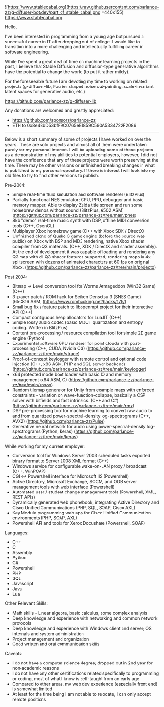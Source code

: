 ![https://www.stablecabal.org](https://raw.githubusercontent.com/parlance-zz/g-diffuser-bot/dev/part_of_stable_cabal.png =440x155) https://www.stablecabal.org

Hello,

I've been interested in programming from a young age but pursued a successful career in IT after dropping out of college. I would like to transition into a more challenging and intellectually fulfilling career in software engineering. 
 
While I've spent a great deal of time on machine learning projects in the past, I believe that Stable Diffusion and diffusion-type generative algorithms have the potential to change the world (to put it rather mildly). 

For the foreseeable future I am devoting my time to working on related projects (g-diffuser-lib, Fourier shaped noise out-painting, scale-invariant latent spaces for generative audio, etc.) 

https://github.com/parlance-zz/g-diffuser-lib

Any donations are welcomed and greatly appreciated:
* https://github.com/sponsors/parlance-zz
* ETH to 0x8e4BbD53bfF9C0765eE1859C590A5334722F2086

-------------------------------------------------------------------------------------------------------------------------------

Below is a short summary of some of projects I have worked on over the years. These are solo projects and almost all of them were undertaken purely for my personal interest. I will be uploading some of these projects as a demonstration of my abilities to potential employers, however, I did not have the confidence that any of these projects were worth preserving at the time. There may be other versions or unfinished breaking changes in what is published to my personal repository. If there is interest I will look into my old files to try to find other versions to publish.

Pre-2004:
* Simple real-time fluid simulation and software renderer (BlitzPlus)
* Partially functional NES emulator; CPU, PPU, debugger and basic memory mapper. Able to display Zelda title screen and run some homebrew demos without sound (BlitzPlus, 6502 ASM) (https://github.com/parlance-zz/parlance-zz/tree/main/pnes)
* 8kb "demo" real-time music synth with DSP, offline MIDI conversion tools (C++, OpenGL)
* Multiplayer Xbox homebrew game (C++ with Xbox SDK / DirectX)
* Unfinished clone of Quake 3 game engine (before the source was public) on Xbox with BSP and MD3 rendering, native Xbox shader compiler from Q3 materials. (C++, XDK  / DirectX and shader assembly). At the end of development it was capable of loading and rendering any Q3 map with all Q3 shader features supported; rendering maps in 4x splitscreen with dozens of animated characters at 60 fps on original Xbox. (https://github.com/parlance-zz/parlance-zz/tree/main/projectx)

Post 2004:
* Bitmap -> Level conversion tool for Worms Armageddon (Win32 Game) (C++)
* 3-player patch / ROM hack for Seiken Densetsu 3 (SNES Game) (65C816 ASM) (https://www.romhacking.net/hacks/179/)
* Small bug fix / feature patch to libopenmpt project for their interactive API (C++)
* Compact contiguous heap allocators for LuaJIT (C++)
* Simple lossy audio codec (basic MDCT quantization and entropy coding. Written in BlitzPlus)
* Content pre-processing / resource compilation tool for simple 2D game engine (Python)
* Experimental software GPU renderer for point clouds with post-processing (C++, CUDA, Nvidia CG) (https://github.com/parlance-zz/parlance-zz/tree/main/vtrace)
* Proof-of-concept keylogger with remote control and optional code injection (C++, x86 ASM, PHP and SQL server backend) (https://github.com/parlance-zz/parlance-zz/tree/main/keylogger)
* x64 protected mode boot loader with basic IO and memory management (x64 ASM, C) (https://github.com/parlance-zz/parlance-zz/tree/main/snsos)
* Random tilemap generator for Unity from example maps with enforced constraints - variation on wave-function-collapse, basically a CSP solver with bitfields and fast intrinsics. (C++ and C#) (https://github.com/parlance-zz/parlance-zz/tree/main/rmx)
* DSP pre-processing tool for machine learning to convert raw audio to and from quantized power-spectral-density log-spectrograms (C++, AVX2) (https://github.com/parlance-zz/Pulse)
* Generative neural network for audio using power-spectral-density log-spectrograms (Python, Keras) (https://github.com/parlance-zz/parlance-zz/tree/main/keras)

While working for my current employer:
* Conversion tool for Windows Server 2003 scheduled tasks exported binary format to Server 2008 XML format (C++)
* Windows service for configurable wake-on-LAN proxy / broadcast (C++, WinPCAP)
* CGI <-> Powershell interface for Microsoft IIS (Powershell)
* Active Directory, Microsoft Exchange, SCCM, and OOB server management tools with web interface (Powershell)
* Automated user / student change management tools (Powershell, XML, REST APIs)
* Dynamically generated web phonebook, integrating Active Directory and Cisco Unified Communications (PHP, SQL, SOAP, Cisco AXL)
* Key Module programming web app for Cisco Unified Communication environments (PHP, SOAP, AXL)
* Powershell API and tools for Xerox Docushare (Powershell, SOAP)

Languages:
* C++
* C
* Assembly
* Python
* C#
* Powershell
* PHP
* SQL
* Javascript
* Java
* Lua

Other Relevant Skills:
* Math skills - Linear algebra, basic calculus, some complex analysis
* Deep knowledge and experience with networking and common network protocols
* Deep knowledge and experience with Windows client and server; OS internals and system administration
* Project management and organization
* Good written and oral communication skills

Caveats:
* I do not have a computer science degree; dropped out in 2nd year for non-academic reasons
* I do not have any other certifications related specifically to programming or coding, most of what I know is self-taught from an early age
* Compared to other areas, my web dev experience (especially front end) is somewhat limited
* At least for the time being I am not able to relocate, I can only accept remote positions
